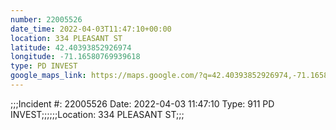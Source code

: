 ```yaml
---
number: 22005526
date_time: 2022-04-03T11:47:10+00:00
location: 334 PLEASANT ST
latitude: 42.40393852926974
longitude: -71.16580769939618
type: PD INVEST
google_maps_link: https://maps.google.com/?q=42.40393852926974,-71.16580769939618
---
```


;;;Incident #: 22005526   Date: 2022-04-03 11:47:10   Type: 911 PD INVEST;;;;;;Location: 334 PLEASANT ST;;;
